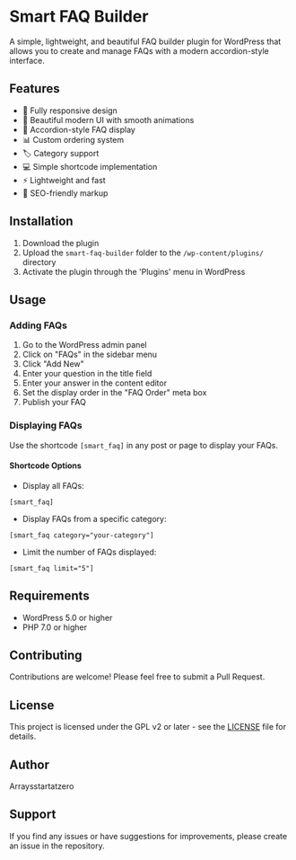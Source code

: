 # Smart FAQ Builder

A simple, lightweight, and beautiful FAQ builder plugin for WordPress that allows you to create and manage FAQs with a modern accordion-style interface.

## Features

- 📱 Fully responsive design
- 🎨 Beautiful modern UI with smooth animations
- 🔄 Accordion-style FAQ display
- 📊 Custom ordering system
- 🏷️ Category support
- 💻 Simple shortcode implementation
- ⚡ Lightweight and fast
- 🎯 SEO-friendly markup

## Installation

1. Download the plugin
2. Upload the `smart-faq-builder` folder to the `/wp-content/plugins/` directory
3. Activate the plugin through the 'Plugins' menu in WordPress

## Usage

### Adding FAQs

1. Go to the WordPress admin panel
2. Click on "FAQs" in the sidebar menu
3. Click "Add New"
4. Enter your question in the title field
5. Enter your answer in the content editor
6. Set the display order in the "FAQ Order" meta box
7. Publish your FAQ

### Displaying FAQs

Use the shortcode `[smart_faq]` in any post or page to display your FAQs.

#### Shortcode Options

- Display all FAQs:
```
[smart_faq]
```

- Display FAQs from a specific category:
```
[smart_faq category="your-category"]
```

- Limit the number of FAQs displayed:
```
[smart_faq limit="5"]
```

## Requirements

- WordPress 5.0 or higher
- PHP 7.0 or higher

## Contributing

Contributions are welcome! Please feel free to submit a Pull Request.

## License

This project is licensed under the GPL v2 or later - see the [LICENSE](LICENSE) file for details.

## Author

Arraysstartatzero

## Support

If you find any issues or have suggestions for improvements, please create an issue in the repository. 
